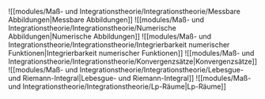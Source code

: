 ![[modules/Maß- und Integrationstheorie/Integrationstheorie/Messbare Abbildungen|Messbare Abbildungen]]
![[modules/Maß- und Integrationstheorie/Integrationstheorie/Numerische Abbildungen|Numerische Abbildungen]]
![[modules/Maß- und Integrationstheorie/Integrationstheorie/Integrierbarkeit numerischer Funktionen|Integrierbarkeit numerischer Funktionen]]
![[modules/Maß- und Integrationstheorie/Integrationstheorie/Konvergenzsätze|Konvergenzsätze]]
![[modules/Maß- und Integrationstheorie/Integrationstheorie/Lebesgue- und Riemann-Integral|Lebesgue- und Riemann-Integral]]
![[modules/Maß- und Integrationstheorie/Integrationstheorie/Lp-Räume|Lp-Räume]]